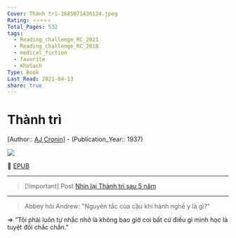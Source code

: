 ```yaml
---
Cover: Thành trì-1685071436124.jpeg
Rating: ⭐⭐⭐⭐⭐
Total_Pages: 532
tags:
  - Reading_challenge_RC_2021
  - Reading_challenge_RC_2018
  - medical_fiction
  - favorite
  - KhoSach
Type: Book
Last_Read: 2021-04-13
share: true
---
```


# Thành trì
[Author:: [AJ Cronin](AJ%20Cronin.md)] - (Publication_Year:: 1937)

![](https://i.imgur.com/Qey6Bch.jpg)

📘 [EPUB](https://onedrive.live.com/download?resid=E92BC60129512289%21131&authkey=!AEps34BmYhxeQ9Q)

---


> [!important] Post
> [Nhìn lại Thành trì sau 5 năm](Nh%C3%ACn%20l%E1%BA%A1i%20Th%C3%A0nh%20tr%C3%AC%20sau%205%20n%C4%83m.md)

---

> Abbey hỏi Andrew: "Nguyên tắc của cậu khi hành nghề y là gì?"

⇒ "Tôi phải luôn tự nhắc nhở là không bao giờ coi bất cứ điều gì mình học là tuyệt đối chắc chắn."

